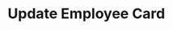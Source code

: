 # Update Employee Card

<api-endpoint openapi-path="../../Writerside/openapi.yaml" method="PUT" endpoint="/api/v1/cards/status/{id}"/>

